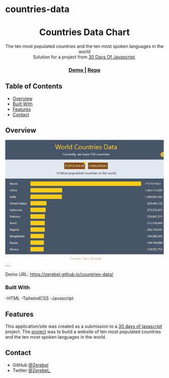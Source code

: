 # countries-data

<h1 align="center">Countries Data Chart</h1>
<div align="center">The ten most populated countries and the ten most spoken languages in the world</div>

<div align="center">
   Solution for a project from  <a href="https://github.com/Asabeneh/30-Days-Of-JavaScript/blob/master/25_Day_World_countries_data_visualization_1/25_day_world_countries_data_visualization_1.md" target="_blank">30 Days Of Javascript</a>.
</div>

<div align="center">
  <h3>
    <a href="https://zerebel.github.io/countries-data/">
      Demo
    </a>
    <span> | </span>
    <a href="https://github.com/Zerebel/countries-data">
      Repo
    </a>
  </h3>
</div>

<!-- TABLE OF CONTENTS -->

## Table of Contents

- [Overview](#overview)
- [Built With](#built-with)
- [Features](#features)
- [Contact](#contact)

<!-- OVERVIEW -->

## Overview

![screenshot](dist/demo.png)
....

Demo URL: https://zerebel.github.io/countries-data/

### Built With

<!-- This section should list any major frameworks that you built your project using. Here are a few examples.-->

-HTML
-TailwindCSS
-Javascript

## Features

<!-- List the features of your application or follow the template. Don't share the figma file here :) -->

This application/site was created as a submission to a [30 days of javascript](https://github.com/Asabeneh/30-Days-Of-JavaScript/) project. The [project](https://github.com/Asabeneh/30-Days-Of-JavaScript/blob/master/25_Day_World_countries_data_visualization_1/25_day_world_countries_data_visualization_1.md) was to build a website of ten most populated countries and the ten most spoken languages in the world.

## Contact

- GitHub [@Zerebel](https://github.com/Zerebel)
- Twitter [@Zerebel\_](https://twitter.com/zerebel_)
